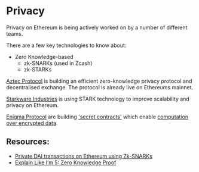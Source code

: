 # Privacy

Privacy on Ethereum is being actively worked on by a number of different teams. 

There are a few key technologies to know about:

* Zero Knowledge-based
  * zk-SNARKs (used in Zcash) 
  * zk-STARKs

[Aztec Protocol](../built-on-ethereum/infrastructure/aztec-protocol.md) is building an efficient zero-knowledge privacy protocol and decentralised exchange. The protocol is already live on Ethereums mainnet.

[Starkware Industries](https://www.starkware.co/) is using STARK technology to improve scalability and privacy on Ethereum.

[Enigma Protocol](https://blog.enigma.co/welcome-to-enigma-start-here-e65c8c9125ef) are building ['secret contracts'](https://blog.enigma.co/defining-secret-contracts-f40ddee67ef2) which enable [computation over encrypted data](https://blog.enigma.co/computing-over-encrypted-data-d36621458447).

## Resources:
* [Private DAI transactions on Ethereum using Zk-SNARKs](https://medium.com/@atvanguard/zkdai-private-dai-transactions-on-ethereum-using-zk-snarks-9e3ef4676e22)
* [Explain Like I’m 5: Zero Knowledge Proof](https://hackernoon.com/eli5-zero-knowledge-proof-78a276db9eff)
